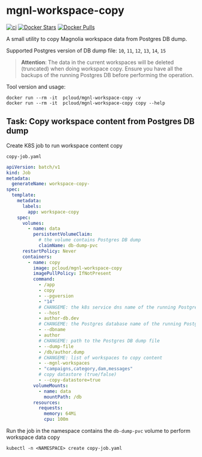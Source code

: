 # mgnl-workspace-copy

[![ci](https://github.com/quangthe/mgnl-workspace-copy/actions/workflows/build-docker.yaml/badge.svg)](https://github.com/quangthe/mgnl-workspace-copy/actions/workflows/build-docker.yaml)
[![Docker Stars](https://img.shields.io/docker/stars/pcloud/mgnl-workspace-copy.svg?style=flat)](https://hub.docker.com/r/pcloud/mgnl-workspace-copy/)
[![Docker Pulls](https://img.shields.io/docker/pulls/pcloud/mgnl-workspace-copy.svg?style=flat)](https://hub.docker.com/r/pcloud/mgnl-workspace-copy/)

A small utility to copy Magnolia workspace data from Postgres DB dump.

Supported Postgres version of DB dump file: `10`, `11`, `12`, `13`, `14`, `15`

> **Attention**: The data in the current workspaces will be deleted (truncated) when doing workspace copy. 
> Ensure you have all the backups of the running Postgres DB before performing the operation.  

Tool version and usage:
```shell
docker run --rm -it  pcloud/mgnl-workspace-copy -v
docker run --rm -it  pcloud/mgnl-workspace-copy copy --help
```

## Task: Copy workspace content from Postgres DB dump

Create K8S job to run workspace content copy

`copy-job.yaml`

```yaml
apiVersion: batch/v1
kind: Job
metadata:
  generateName: workspace-copy-
spec:
  template:
    metadata:
      labels:
        app: workspace-copy
    spec:
      volumes:
        - name: data
          persistentVolumeClaim:
            # the volume contains Postgres DB dump
            claimName: db-dump-pvc
      restartPolicy: Never
      containers:
        - name: copy
          image: pcloud/mgnl-workspace-copy
          imagePullPolicy: IfNotPresent
          command:
            - /app
            - copy
            - --pgversion
            - "14"
            # CHANGEME: the k8s service dns name of the running Postgres DB
            - --host
            - author-db.dev
            # CHANGEME: the Postgres database name of the running Postgres DB
            - --dbname
            - author
            # CHANGEME: path to the Postgres DB dump file
            - --dump-file
            - /db/author.dump
            # CHANGEME: list of workspaces to copy content
            - --mgnl-workspaces
            - "campaigns,category,dam,messages"
            # copy datastore (true/false)
            - --copy-datastore=true
          volumeMounts:
            - name: data
              mountPath: /db
          resources:
            requests:
              memory: 64Mi
              cpu: 100m
```

Run the job in the namespace contains the `db-dump-pvc` volume to perform workspace data copy

```shell
kubectl -n <NAMESPACE> create copy-job.yaml
```
